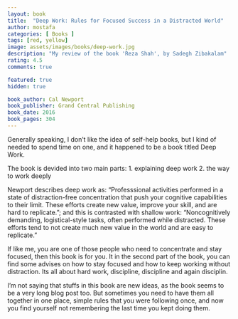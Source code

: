 ```yaml
---
layout: book
title:  "Deep Work: Rules for Focused Success in a Distracted World"
author: mostafa
categories: [ Books ]
tags: [red, yellow]
image: assets/images/books/deep-work.jpg
description: "My review of the book 'Reza Shah', by Sadegh Zibakalam"
rating: 4.5
comments: true

featured: true
hidden: true

book_author: Cal Newport
book_publisher: Grand Central Publishing
book_date: 2016
book_pages: 304
---
```


Generally speaking, I don’t like the idea of self-help books, but I kind of needed to spend time on one, and it happened to be a book titled Deep Work.

The book is devided into two main parts: 1. explaining deep work 2. the way to work deeply

Newport describes deep work as: “Professsional activities performed in a state of distraction-free concentration that push your cognitive capabilities to their limit. These efforts create new value, improve your skill, and are hard to replicate.”; and this is contrasted with shallow work: “Noncognitively demanding, logistical-style tasks, often performed while distracted. These efforts tend to not create much new value in the world and are easy to replicate.”

If like me, you are one of those people who need to concentrate and stay focused, then this book is for you. It in the second part of the book, you can find some advises on how to stay focused and how to keep working without distraction. Its all about hard work, discipline, discipline and again disciplin.

I’m not saying that stuffs in this book are new ideas, as the book seems to be a very long blog post too. But sometimes you need to have them all together in one place, simple rules that you were following once, and now you find yourself not remembering the last time you kept doing them.
